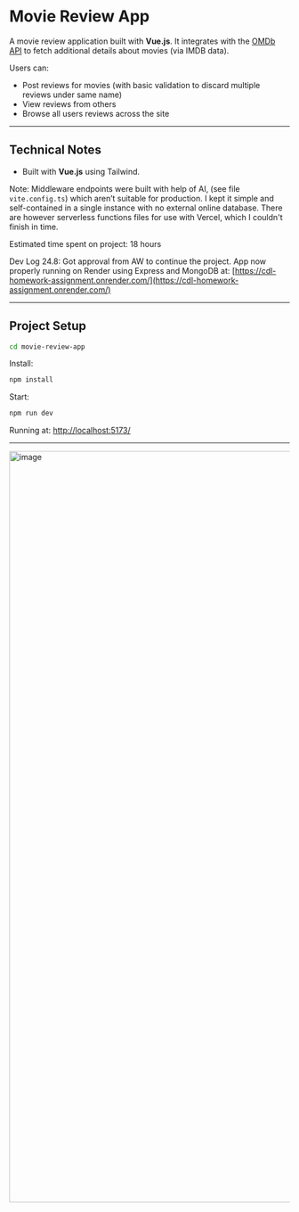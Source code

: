 # Movie Review App

A movie review application built with **Vue.js**.
It integrates with the [OMDb API](https://www.omdbapi.com/) to fetch additional details about movies (via IMDB data).

Users can:
- Post reviews for movies (with basic validation to discard multiple reviews under same name)
- View reviews from others
- Browse all users reviews across the site

---

## Technical Notes

- Built with **Vue.js** using Tailwind.

Note: Middleware endpoints were built with help of AI, (see file `vite.config.ts`) which aren’t suitable for production. I kept it simple and self-contained in a single instance with no external online database. There are however serverless functions files for use with Vercel, which I couldn't finish in time.

Estimated time spent on project: 18 hours  

Dev Log 24.8:
Got approval from AW to continue the project. App now properly running on Render using Express and MongoDB at: [https://cdl-homework-assignment.onrender.com/](https://cdl-homework-assignment.onrender.com/)

---

## Project Setup

```sh
cd movie-review-app
```
Install:
```sh
npm install
```
Start:
```sh
npm run dev
```
Running at: [http://localhost:5173/](http://localhost:5173/)

---
<img width="1291" height="1348" alt="image" src="https://github.com/user-attachments/assets/aa5b4cc2-165d-4c54-9270-adef4900e2d1" />
